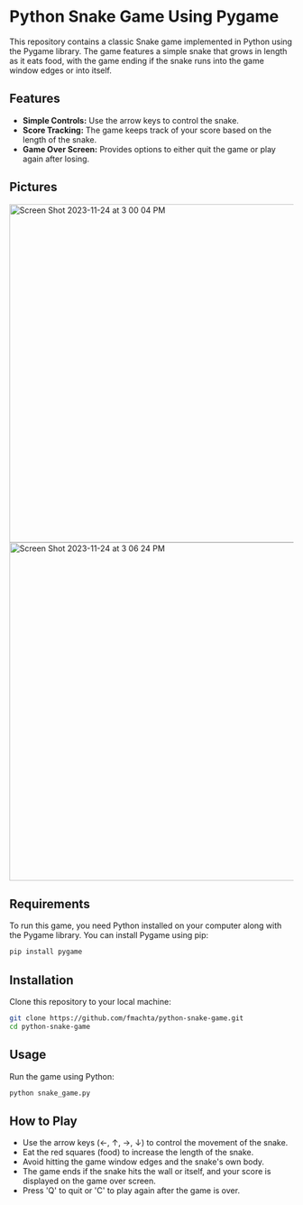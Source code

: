 # Python Snake Game Using Pygame

This repository contains a classic Snake game implemented in Python using the Pygame library. The game features a simple snake that grows in length as it eats food, with the game ending if the snake runs into the game window edges or into itself.

## Features

- **Simple Controls:** Use the arrow keys to control the snake.
- **Score Tracking:** The game keeps track of your score based on the length of the snake.
- **Game Over Screen:** Provides options to either quit the game or play again after losing.

## Pictures

<img width="600" alt="Screen Shot 2023-11-24 at 3 00 04 PM" src="https://github.com/fmachta/python-snake-game/assets/91919641/c9f18d6b-07e3-4e7f-9c1d-282b2164b24d">


<img width="600" alt="Screen Shot 2023-11-24 at 3 06 24 PM" src="https://github.com/fmachta/python-snake-game/assets/91919641/3c006e0d-725e-48a7-af7d-f3d8e49c6e46">


## Requirements

To run this game, you need Python installed on your computer along with the Pygame library. You can install Pygame using pip:

```bash
pip install pygame
```

## Installation

Clone this repository to your local machine:

```bash
git clone https://github.com/fmachta/python-snake-game.git
cd python-snake-game
```

## Usage

Run the game using Python:

```bash
python snake_game.py
```

## How to Play

- Use the arrow keys (←, ↑, →, ↓) to control the movement of the snake.
- Eat the red squares (food) to increase the length of the snake.
- Avoid hitting the game window edges and the snake's own body.
- The game ends if the snake hits the wall or itself, and your score is displayed on the game over screen.
- Press 'Q' to quit or 'C' to play again after the game is over.
